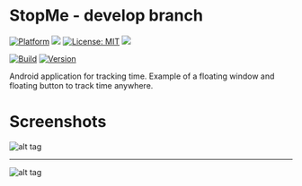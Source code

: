 # StopMe - develop branch

[![Platform](https://img.shields.io/badge/platform-Android-blue.svg)](https://www.android.com)
<a target="_blank" href="https://android-arsenal.com/api?level=21" title="API21+"><img src="https://img.shields.io/badge/API-21+-blue.svg" /></a>
[![License: MIT](https://img.shields.io/badge/License-MIT-blue.svg)](https://opensource.org/licenses/MIT)
<a target="_blank" href="https://www.paypal.me/GuepardoApps" title="Donate using PayPal"><img src="https://img.shields.io/badge/paypal-donate-blue.svg" /></a>

[![Build](https://img.shields.io/badge/build-notpassing-red.svg)](https://github.com/GuepardoApps/StopMe/tree/develop/releases/1-2-0-180812.apk)
[![Version](https://img.shields.io/badge/version-v1.2.0.180812-blue.svg)](https://github.com/GuepardoApps/StopMe/develop/)

Android application for tracking time.
Example of a floating window and floating button to track time anywhere.

# Screenshots

![alt tag](https://github.com/GuepardoApps/StopMe/blob/master/screenshots/header_001.png)
___________________________________

![alt tag](https://github.com/GuepardoApps/StopMe/blob/master/screenshots/header_002.png)